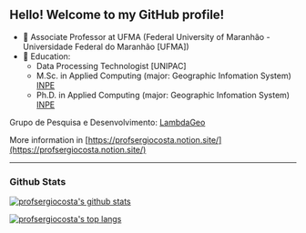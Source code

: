
## Hello! Welcome to my GitHub profile!
 
- 💼 Associate Professor at UFMA (Federal University of Maranhão - Universidade Federal do Maranhão [UFMA])
- 🥇 Education:
  - Data Processing Technologist [UNIPAC]
  - M.Sc. in  Applied Computing (major: Geographic Infomation System) [INPE](https://www.gov.br/inpe/pt-br)
  - Ph.D. in  Applied Computing (major: Geographic Infomation System) [INPE](https://www.gov.br/inpe/pt-br)

Grupo de Pesquisa e Desenvolvimento: [LambdaGeo](https://github.com/LambdaGeo)
  
More information in [https://profsergiocosta.notion.site/](https://profsergiocosta.notion.site/)


----
### Github Stats

[![profsergiocosta's github stats](https://github-readme-stats.vercel.app/api?username=profsergiocosta&include_all_commits=true&count_private=true&show_icons=true&theme=algolia)](https://github.com/anuraghazra/github-readme-stats)

[![profsergiocosta's top langs](https://github-readme-stats-eight-theta.vercel.app/api/top-langs/?username=profsergiocosta&hide=Assembly,HTML,Hack,Scilab,Jupyter%20Notebook&layout=compact&exclude_repo=cpy-ptbr,rwh-ptbr&langs_count=10&theme=algolia&&count-private=true)](https://github.com/anuraghazra/github-readme-stats)
